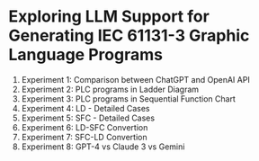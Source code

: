 # Exploring LLM Support for Generating IEC 61131-3 Graphic Language Programs

1. Experiment 1: Comparison between ChatGPT and OpenAI API
2. Experiment 2: PLC programs in Ladder Diagram
3. Experiment 3: PLC programs in Sequential Function Chart
4. Experiment 4: LD - Detailed Cases
5. Experiment 5: SFC - Detailed Cases
6. Experiment 6: LD-SFC Convertion
7. Experiment 7: SFC-LD Convertion
8. Experiment 8: GPT-4 vs Claude 3 vs Gemini
